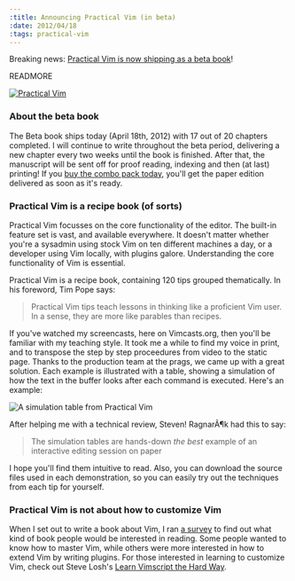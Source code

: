 ```yaml
--- 
:title: Announcing Practical Vim (in beta)
:date: 2012/04/18
:tags: practical-vim
---
```


Breaking news: [Practical Vim is now shipping as a beta book][dnvim]!

READMORE

[![Practical Vim](http://vimcasts.org/images/practical-vim-cover.png)][dnvim]

[dnvim]: http://pragprog.com/book/dnvim/practical-vim

### About the beta book

The Beta book ships today (April 18th, 2012) with 17 out of 20 chapters completed. I will continue to write throughout the beta period, delivering a new chapter every two weeks until the book is finished. After that, the manuscript will be sent off for proof reading, indexing and then (at last) printing! If you [buy the combo pack today][dnvim], you'll get the paper edition delivered as soon as it's ready.

### Practical Vim is a recipe book (of sorts)

Practical Vim focusses on the core functionality of the editor. The built-in feature set is vast, and available everywhere. It doesn't matter whether you're a sysadmin using stock Vim on ten different machines a day, or a developer using Vim locally, with plugins galore. Understanding the core functionality of Vim is essential.

Practical Vim is a recipe book, containing 120 tips grouped thematically. In his foreword, Tim Pope says:

> Practical Vim tips teach lessons in thinking like a proficient Vim user. In a sense, they are more like parables than recipes. 

If you've watched my screencasts, here on Vimcasts.org, then you'll be familiar with my teaching style. It took me a while to find my voice in print, and to transpose the step by step proceedures from video to the static page. Thanks to the production team at the prags, we came up with a great solution. Each example is illustrated with a table, showing a simulation of how the text in the buffer looks after each command is executed. Here's an example:

![A simulation table from Practical Vim](http://vimcasts.org/images/buffer-simulation.png)

After helping me with a technical review, Steven! RagnarÃ¶k had this to say:

> The simulation tables are hands-down *the best* example of an interactive editing session on paper

I hope you'll find them intuitive to read. Also, you can download the source files used in each demonstration, so you can easily try out the techniques from each tip for yourself.

### Practical Vim is not about how to customize Vim

When I set out to write a book about Vim, I ran [a survey][survey] to find out what kind of book people would be interested in reading. Some people wanted to know how to master Vim, while others were more interested in how to extend Vim by writing plugins. For those interested in learning to customize Vim, check out Steve Losh's [Learn Vimscript the Hard Way][sjl].

[sjl]: http://learnvimscriptthehardway.stevelosh.com/
[survey]: https://spreadsheets0.google.com/a/vimcasts.org/viewform?formkey=dHYyTUhqVVo4WDhuVTR2M1cwbEJNSVE6MQ
[dnvim]: http://pragprog.com/book/dnvim/practical-vim
